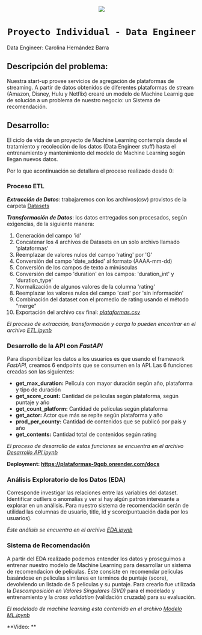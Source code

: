 <p align=center><img src=https://d31uz8lwfmyn8g.cloudfront.net/Assets/logo-henry-white-lg.png><p>
  
# <h1 align=center>**`Proyecto Individual - Data Engineer`**</h1>

Data Engineer: Carolina Hernández Barra

## Descripción del problema:
Nuestra start-up provee servicios de agregación de plataformas de streaming. A partir de datos obtenidos de diferentes plataformas de stream (Amazon, Disney, Hulu y Netflix) crearé un modelo de Machine Learnig que de solución a un problema de nuestro negocio: un Sistema de recomendación.

## Desarrollo:
El ciclo de vida de un proyecto de Machine Learning contempla desde el tratamiento y recolección de los datos (Data Engineer stuff) hasta el entrenamiento y mantenimiento del modelo de Machine Learning según llegan nuevos datos.

Por lo que acontinuación se detallara el proceso realizado desde 0:

### Proceso ETL 
**_Extracción de Datos_**: trabajaremos con los archivos(csv) provistos de la carpeta [Datasets](https://github.com/CaroHernz/PI-Data-Engineer/tree/main/Datasets)

**_Transformación de Datos_**: los datos entregados son procesados, según exigencias, de la siguiente manera:
1. Generación del campo 'id'
2. Concatenar los 4 archivos de Datasets en un solo archivo llamado 'plataformas'
3. Reemplazar de valores nulos del campo 'rating' por 'G'
4. Conversión del campo 'date_added' al formato (AAAA-mm-dd)
5. Conversión de los campos de texto a minúsculas 
6. Conversión del campo 'duration' en los campos: 'duration_int' y 'duration_type'
7. Normalización de algunos valores de la columna 'rating'
8. Reemplazar los valores nulos del campo 'cast' por 'sin información'
9. Combinación del dataset con el promedio de rating usando el método "merge"
10. Exportación del archivo csv final: [_plataformas.csv_](https://github.com/CaroHernz/PI-Data-Engineer/blob/main/plataformas.csv)

*El proceso de extracción, transformación y carga lo pueden encontrar en el archivo [ETL.ipynb](https://github.com/CaroHernz/PI-Data-Engineer/blob/main/ETL.ipynb)*

### Desarrollo de la API con _FastAPI_
Para disponibilizar los datos a los usuarios es que usando el framework _FastAPI_, creamos 6 endpoints que se consumen en la API. Las 6 funciones creadas son las siguientes:

* **get_max_duration:** Película con mayor duración según año, plataforma y tipo de duración
* **get_score_count:** Cantidad de películas según plataforma, según puntaje y año
* **get_count_platform:** Cantidad de películas según plataforma
* **get_actor:** Actor que más se repite según plataforma y año
* **prod_per_county:** Cantidad de contenidos que se publicó por país y año
* **get_contents:** Cantidad total de contenidos según rating

*El proceso de desarrollo de estas funciones se encuentra en el archivo [Desarrollo API.ipynb](https://github.com/CaroHernz/PI-Data-Engineer/blob/main/Desarrollo%20API.ipynb)*

**Deployment: https://plataformas-9gqb.onrender.com/docs**

### Análisis Exploratorio de los Datos (EDA)
Corresponde investigar las relaciones entre las variables del dataset. Identificar outliers o anomalías y ver si hay algún patrón interesante a explorar en un análisis. Para nuestro sistema de recomendación serán de utilidad las columnas de usuario, title, id y score(puntuación dada por los usuarios).

*Este análisis se encuentra en el archivo [EDA.ipynb](https://github.com/CaroHernz/PI-Data-Engineer/blob/main/EDA.ipynb)*

### Sistema de Recomendación
A partir del EDA realizado podemos entender los datos y proseguimos a entrenar nuestro modelo de Machine Learning para desarrollar un sistema de recomendacion de películas.
Éste consiste en recomendar películas basándose en películas similares en terminos de puntaje (score), devolviendo un listado de 5 peliculas y su puntaje.
Para crearlo fue utilizada la _Descomposición en Valores Singulares (SVD)_ para el modelado y entrenamiento y la _cross validation_ (validación cruzada) para su evaluación.

*El modelado de machine learning esta contenido en el archivo [Modelo ML.ipynb](https://github.com/CaroHernz/PI-Data-Engineer/blob/main/Modelo_ML.ipynb)*

**Video: **
